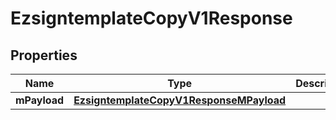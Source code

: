 
# EzsigntemplateCopyV1Response

## Properties
| Name | Type | Description | Notes |
| ------------ | ------------- | ------------- | ------------- |
| **mPayload** | [**EzsigntemplateCopyV1ResponseMPayload**](EzsigntemplateCopyV1ResponseMPayload.md) |  |  |




